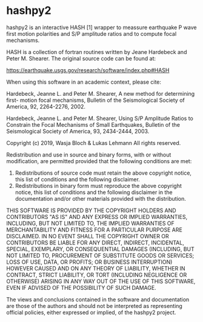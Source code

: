 # hashpy2

hashpy2 is an interactive HASH [1] wrapper to meassure earthquake P wave first
motion polarities and S/P amplitude ratios and to compute focal mechanisms.


HASH is a collection of fortran routines written by Jeane Hardebeck and
Peter M. Shearer. The original source code can be found at:

https://earthquake.usgs.gov/research/software/index.php#HASH

When using this software in an academic context, please cite:

Hardebeck, Jeanne L. and Peter M. Shearer, A new method for determining first-
motion focal mechanisms, Bulletin of the Seismological Society of America, 92,
2264-2276, 2002.

Hardebeck, Jeanne L. and Peter M. Shearer, Using S/P Amplitude Ratios to
Constrain the Focal Mechanisms of Small Earthquakes, Bulletin of the
Seismological Society of America, 93, 2434-2444, 2003.


Copyright (c) 2019, Wasja Bloch & Lukas Lehmann
All rights reserved.

Redistribution and use in source and binary forms, with or without
modification, are permitted provided that the following conditions are met:

1. Redistributions of source code must retain the above copyright notice, this
   list of conditions and the following disclaimer.
2. Redistributions in binary form must reproduce the above copyright notice,
   this list of conditions and the following disclaimer in the documentation
   and/or other materials provided with the distribution.

THIS SOFTWARE IS PROVIDED BY THE COPYRIGHT HOLDERS AND CONTRIBUTORS "AS IS" AND
ANY EXPRESS OR IMPLIED WARRANTIES, INCLUDING, BUT NOT LIMITED TO, THE IMPLIED
WARRANTIES OF MERCHANTABILITY AND FITNESS FOR A PARTICULAR PURPOSE ARE
DISCLAIMED. IN NO EVENT SHALL THE COPYRIGHT OWNER OR CONTRIBUTORS BE LIABLE FOR
ANY DIRECT, INDIRECT, INCIDENTAL, SPECIAL, EXEMPLARY, OR CONSEQUENTIAL DAMAGES
(INCLUDING, BUT NOT LIMITED TO, PROCUREMENT OF SUBSTITUTE GOODS OR SERVICES;
LOSS OF USE, DATA, OR PROFITS; OR BUSINESS INTERRUPTION) HOWEVER CAUSED AND
ON ANY THEORY OF LIABILITY, WHETHER IN CONTRACT, STRICT LIABILITY, OR TORT
(INCLUDING NEGLIGENCE OR OTHERWISE) ARISING IN ANY WAY OUT OF THE USE OF THIS
SOFTWARE, EVEN IF ADVISED OF THE POSSIBILITY OF SUCH DAMAGE.

The views and conclusions contained in the software and documentation are those
of the authors and should not be interpreted as representing official policies,
either expressed or implied, of the hashpy2 project.
